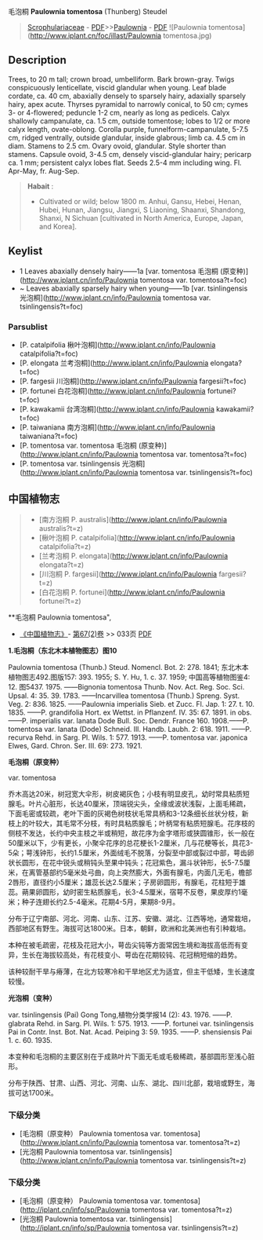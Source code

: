 毛泡桐 **Paulownia tomentosa** (Thunberg) Steudel

> [Scrophulariaceae](http://www.iplant.cn/info/Scrophulariaceae?t=foc) - [PDF](http://www.iplant.cn/foc/pdf/Scrophulariaceae.pdf)>>[Paulownia](http://www.iplant.cn/info/Paulownia?t=foc) - [PDF](http://www.iplant.cn/foc/pdf/Paulownia.pdf)
![Paulownia tomentosa](http://www.iplant.cn/foc/illast/Paulownia tomentosa.jpg)

## Description

Trees, to 20 m tall; crown broad, umbelliform. Bark brown-gray. Twigs conspicuously lenticellate, viscid glandular when young. Leaf blade cordate, ca. 40 cm, abaxially densely to sparsely hairy, adaxially sparsely hairy, apex acute. Thyrses pyramidal to narrowly conical, to 50 cm; cymes 3- or 4-flowered; peduncle 1-2 cm, nearly as long as pedicels. Calyx shallowly campanulate, ca. 1.5 cm, outside tomentose; lobes to 1/2 or more calyx length, ovate-oblong. Corolla purple, funnelform-campanulate, 5-7.5 cm, ridged ventrally, outside glandular, inside glabrous; limb ca. 4.5 cm in diam. Stamens to 2.5 cm. Ovary ovoid, glandular. Style shorter than stamens. Capsule ovoid, 3-4.5 cm, densely viscid-glandular hairy; pericarp ca. 1 mm; persistent calyx lobes flat. Seeds 2.5-4 mm including wing. Fl. Apr-May, fr. Aug-Sep.

> **Habait** : 
>* Cultivated or wild; below 1800 m. Anhui, Gansu, Hebei, Henan, Hubei, Hunan, Jiangsu, Jiangxi, S Liaoning, Shaanxi, Shandong, Shanxi, N Sichuan [cultivated in North America, Europe, Japan, and Korea].

## Keylist

* 1 Leaves abaxially densely hairy——1a  [var. tomentosa 毛泡桐 (原变种)](http://www.iplant.cn/info/Paulownia tomentosa var. tomentosa?t=foc)
* ~ Leaves abaxially sparsely hairy when young——1b  [var. tsinlingensis 光泡桐](http://www.iplant.cn/info/Paulownia tomentosa var. tsinlingensis?t=foc)

### Parsublist

* [P.  catalpifolia  楸叶泡桐](http://www.iplant.cn/info/Paulownia catalpifolia?t=foc)
* [P.  elongata  兰考泡桐](http://www.iplant.cn/info/Paulownia elongata?t=foc)
* [P.  fargesii  川泡桐](http://www.iplant.cn/info/Paulownia fargesii?t=foc)
* [P.  fortunei  白花泡桐](http://www.iplant.cn/info/Paulownia fortunei?t=foc)
* [P.  kawakamii  台湾泡桐](http://www.iplant.cn/info/Paulownia kawakamii?t=foc)
* [P.  taiwaniana  南方泡桐](http://www.iplant.cn/info/Paulownia taiwaniana?t=foc)
* [P.  tomentosa var. tomentosa  毛泡桐 (原变种)](http://www.iplant.cn/info/Paulownia tomentosa var. tomentosa?t=foc)
* [P.  tomentosa var. tsinlingensis  光泡桐](http://www.iplant.cn/info/Paulownia tomentosa var. tsinlingensis?t=foc)

## 中国植物志

> * [南方泡桐  P.  australis](http://www.iplant.cn/info/Paulownia australis?t=z)
> * [楸叶泡桐  P.  catalpifolia](http://www.iplant.cn/info/Paulownia catalpifolia?t=z)
> * [兰考泡桐  P.  elongata](http://www.iplant.cn/info/Paulownia elongata?t=z)
> * [川泡桐  P.  fargesii](http://www.iplant.cn/info/Paulownia fargesii?t=z)
> * [白花泡桐  P.  fortunei](http://www.iplant.cn/info/Paulownia fortunei?t=z)

**毛泡桐 Paulownia tomentosa",

* [《中国植物志》](http://www.iplant.cn/frps)- [第67(2)卷](http://www.iplant.cn/frps/vol/67(2)) >> 033页 [PDF](http://www.iplant.cn/frps/pdf/67(2)/033.pdf)

**1.毛泡桐（东北木本植物图志）图10**

Paulownia tomentosa (Thunb.) Steud. Nomencl. Bot. 2: 278. 1841; 东北木本植物图志492.图版157: 393. 1955; S. Y. Hu, 1. c. 37. 1959; 中国高等植物图鉴4: 12. 图5437. 1975. ——Bignonia tomentosa Thunb. Nov. Act. Reg. Soc. Sci. Upsal. 4: 35. 39. 1783. ——Incarvillea tomentosa (Thunb.) Spreng. Syst. Veg. 2: 836. 1825. ——Paulownia imperialis Sieb. et Zucc. Fl. Jap. 1: 27. t. 10. 1835. ——P. grandifolia Hort. ex Wettst. in Pflanzenf. IV. 35: 67. 1891. in obs. ——P. imperialis var. lanata Dode Bull. Soc. Dendr. France 160. 1908.——P. tomentosa var. lanata (Dode) Schneid. Ill. Handb. Laubh. 2: 618. 1911. ——P. recurva Rehd. in Sarg. Pl. Wils. 1: 577. 1913. ——P. tomentosa var. japonica Elwes, Gard. Chron. Ser. III. 69: 273. 1921.

**毛泡桐（原变种）**

var. tomentosa

乔木高达20米，树冠宽大伞形，树皮褐灰色；小枝有明显皮孔，幼时常具粘质短腺毛。叶片心脏形，长达40厘米，顶端锐尖头，全缘或波状浅裂，上面毛稀疏，下面毛密或较疏，老叶下面的灰褐色树枝状毛常具柄和3-12条细长丝状分枝，新枝上的叶较大，其毛常不分枝，有时具粘质腺毛；叶柄常有粘质短腺毛。花序枝的侧枝不发达，长约中央主枝之半或稍短，故花序为金字塔形或狭圆锥形，长一般在50厘米以下，少有更长，小聚伞花序的总花梗长1-2厘米，几与花梗等长，具花3-5朵；萼浅钟形，长约1.5厘米，外面绒毛不脱落，分裂至中部或裂过中部，萼齿卵状长圆形，在花中锐头或稍钝头至果中钝头；花冠紫色，漏斗状钟形，长5-7.5厘米，在离管基部约5毫米处弓曲，向上突然膨大，外面有腺毛，内面几无毛，檐部2唇形，直径约小5厘米；雄蕊长达2.5厘米；子房卵圆形，有腺毛，花柱短于雄蕊。蒴果卵圆形，幼时密生粘质腺毛，长3-4.5厘米，宿萼不反卷，果皮厚约1毫米；种子连翅长约2.5-4毫米。花期4-5月，果期8-9月。

分布于辽宁南部、河北、河南、山东、江苏、安徽、湖北、江西等地，通常栽培，西部地区有野生。海拔可达1800米。日本，朝鲜，欧洲和北美洲也有引种栽培。

本种在被毛疏密，花枝及花冠大小，萼齿尖钝等方面常因生境和海拔高低而有变异，生长在海拔较高处，有花枝变小、萼齿在花期较钝、花冠稍短缩的趋势。

该种较耐干旱与瘠薄，在北方较寒冷和干旱地区尤为适宜，但主干低矮，生长速度较慢。

**光泡桐（变种）**

var. tsinlingensis (Pai) Gong Tong,植物分类学报14 (2): 43. 1976. ——P. glabrata Rehd. in Sarg. Pl. Wils. 1: 575. 1913. ——P. fortunei var. tsinlingensis Pai in Contr. Inst. Bot. Nat. Acad. Peiping 3: 59. 1935. ——P. shensiensis Pai 1. c. 60. 1935.

本变种和毛泡桐的主要区别在于成熟叶片下面无毛或毛极稀疏，基部圆形至浅心脏形。

分布于陕西、甘肃、山西、河北、河南、山东、湖北、四川北部，栽培或野生，海拔可达1700米。

### 下级分类
* [毛泡桐（原变种）  Paulownia tomentosa var. tomentosa](http://www.iplant.cn/info/Paulownia tomentosa var. tomentosa?t=z)
* [光泡桐  Paulownia tomentosa var. tsinlingensis](http://www.iplant.cn/info/Paulownia tomentosa var. tsinlingensis?t=z)

### 下级分类
* [毛泡桐（原变种）  Paulownia tomentosa var. tomentosa](http://iplant.cn/info/sp/Paulownia tomentosa var. tomentosa?t=z)
* [光泡桐  Paulownia tomentosa var. tsinlingensis](http://iplant.cn/info/sp/Paulownia tomentosa var. tsinlingensis?t=z)
